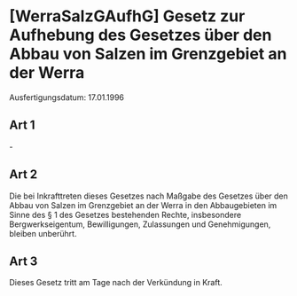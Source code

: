 # [WerraSalzGAufhG] Gesetz zur Aufhebung des Gesetzes über den Abbau von Salzen im Grenzgebiet an der Werra

Ausfertigungsdatum: 17.01.1996

 

## Art 1

\-


## Art 2

Die bei Inkrafttreten dieses Gesetzes nach Maßgabe des Gesetzes über den Abbau von Salzen im Grenzgebiet an der Werra in den Abbaugebieten im Sinne des § 1 des Gesetzes bestehenden Rechte, insbesondere Bergwerkseigentum, Bewilligungen, Zulassungen und Genehmigungen, bleiben unberührt.


## Art 3

Dieses Gesetz tritt am Tage nach der Verkündung in Kraft.
